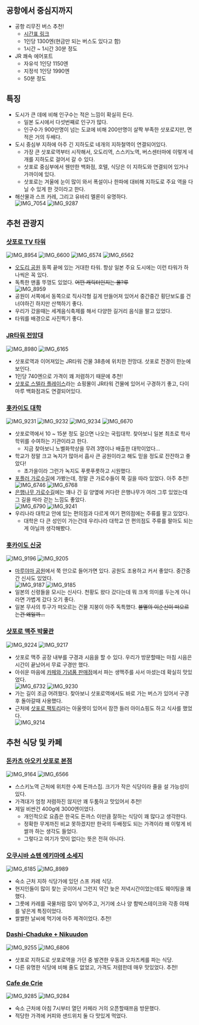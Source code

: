 ## 공항에서 중심지까지
- 공항 리무진 버스 추천!
  - [시간표 링크](https://www.hokto.co.jp/sapporo-chitose/)
  - 1인당 1300엔(현금만 되는 버스도 있다고 함)
  - 1시간 ~ 1시간 30분 정도
- JR 쾌속 에어포트
  - 자유석 1인당 1150엔
  - 지정석 1인당 1990엔
  - 50분 정도

## 특징
- 도시가 큰 데에 비해 인구수는 적은 느낌이 확실히 든다.
  - 일본 도시에서 다섯번째로 인구가 많다.
  - 인구수가 900만명이 넘는 도쿄에 비해 200만명이 살짝 부족한 삿포로지만, 면적은 거의 두배다.
- 도시 중심부 지하에 아주 긴 지하도로 네개의 지하철역이 연결되어있다.
  - 가장 큰 삿포로역부터 시작해서, 오도리역, 스스키노역, 버스센터마에 이렇게 네개를 지하도로 걸어서 갈 수 있다.
  - 삿포로 중심부에서 웬만한 백화점, 호텔, 식당은 이 지하도와 연결되어 있거나 가까이에 있다.
  - 삿포로는 겨울에 눈이 많이 와서 폭설이나 한파에 대비해 지하도로 주요 역을 다닐 수 있게 한 것이라고 한다.
- 해산물과 스프 카레, 그리고 유바리 멜론이 유명하다.  
  ![IMG_7054](https://github.com/user-attachments/assets/9ad0cf93-be6d-48a7-86b1-1185fb7a6a2b)
  ![IMG_9287](https://github.com/user-attachments/assets/ecf7e460-6c1f-46fe-b67a-1ebc1f2cb289)

## 추천 관광지

### [삿포로 TV 타워](https://maps.app.goo.gl/ZhMF3xDiHEM8GzwS8)
![IMG_8954](https://github.com/user-attachments/assets/330bd679-65b0-4fa0-890f-922bfbf0bb9b)
![IMG_6600](https://github.com/user-attachments/assets/68fa4588-3348-461e-ae4a-8cefd6074bd1)
![IMG_6574](https://github.com/user-attachments/assets/bde29131-bc90-48d6-a9b9-79a430cc9758)
![IMG_6562](https://github.com/user-attachments/assets/b0b78477-feb5-46ff-b96d-10c378b56b8a)
- [오도리 공원](https://maps.app.goo.gl/84y6uzXRS2wrpEoe7) 동쪽 끝에 있는 거대한 타워. 항상 일본 주요 도시에는 이런 타워가 하나씩은 꼭 있다.
- 독특한 맨홀 뚜껑도 있었다. ~~어떤 캐릭터인지는 몰?루~~  
  ![IMG_8959](https://github.com/user-attachments/assets/3832958a-f308-4459-9afb-7a9cc29d4e2c)
- 공원이 서쪽에서 동쪽으로 직사각형 길게 만들어져 있어서 중간중간 횡단보도를 건너야하긴 하지만 산책하기 좋다.
- 우리가 갔을때는 세계음식축제를 해서 다양한 길거리 음식을 팔고 있었다.
- 타워를 배경으로 사진찍기 좋다.

### [JR타워 전망대](https://maps.app.goo.gl/StBiiDPEGwazi4r66)
![IMG_8980](https://github.com/user-attachments/assets/b698a86f-59f6-4f03-9749-bb1a3f957c48)
![IMG_6165](https://github.com/user-attachments/assets/4ce82bbc-6fe9-4c44-bde2-b8f3c160aa25)
- 삿포로역과 이어져있는 JR타워 건물 38층에 위치한 전망대. 삿포로 전경이 한눈에 보인다.
- 1인당 740엔으로 가격이 꽤 저렴하기 때문에 추천!
- [삿포로 스텔라 플레이스](https://maps.app.goo.gl/17RsKMvRZxUvM7Wj9)라는 쇼핑몰이 JR타워 건물에 있어서 구경하기 좋고, 다이마루 백화점과도 연결되어있다.

### [홋카이도 대학](https://maps.app.goo.gl/kLZ8W4bwgXFuYEr99)
![IMG_9231](https://github.com/user-attachments/assets/236f7ca4-1a8e-406b-973d-ff0e69bb11d7)
![IMG_9232](https://github.com/user-attachments/assets/a1dca75c-93f3-48de-b580-921c37cc1473)
![IMG_9234](https://github.com/user-attachments/assets/56840a94-6726-41f6-99c3-81ddb65784ed)
![IMG_6670](https://github.com/user-attachments/assets/1ff32646-a869-4399-a5cb-a1b545559eac)
- 삿포로역에서 10 ~ 15분 정도 걸으면 나오는 국립대학. 찾아보니 일본 최초로 학사 학위를 수여하는 기관이라고 한다.
  - 지금 찾아보니 노벨화학상을 무려 3명이나 배출한 대학이었다...
- 학교가 정말 크고 녹지가 많아서 흡사 큰 공원이라고 해도 믿을 정도로 잔잔하고 좋았다!
  - 초가을이라 그런가 녹지도 푸릇푸릇하고 시원했다.
- [포플러 가로수길](https://maps.app.goo.gl/XGj8sGBgit3i9q369)에 가봤는데, 정말 큰 가로수들이 쭉 길을 따라 있었다. 아주 추천!  
  ![IMG_6746](https://github.com/user-attachments/assets/d1c5f57f-8f21-4b39-9007-f2d52af92ab5)
  ![IMG_6768](https://github.com/user-attachments/assets/c1f10b12-28a1-4385-abc4-adcd7ff6ecf0)
- [은행나무 가로수길](https://maps.app.goo.gl/i1Unw2fCUYzqPg23A)에는 꽤나 긴 길 양옆에 커다란 은행나무가 여러 그루 있었는데 그 길을 따라 걷는 느낌도 좋았다.  
  ![IMG_6790](https://github.com/user-attachments/assets/709fb0a8-abcc-4ae3-ade6-0288a677d939)
  ![IMG_9241](https://github.com/user-attachments/assets/7037382b-aaff-4832-a489-94dec92ed6a1)
- 우리나라 대학교 안에 있는 편의점과 다르게 여기 편의점에는 주류를 팔고 있었다.
  - 대학은 다 큰 성인이 가는건데 우리나라 대학교 안 편의점도 주류를 팔아도 되는게 아닐까 생각해봤다.

### [홋카이도 신궁](https://maps.app.goo.gl/e7dewojL9G3wUmts5)
![IMG_9196](https://github.com/user-attachments/assets/5f7a4f62-d281-4d73-a817-91c4fb476f1d)
![IMG_9205](https://github.com/user-attachments/assets/6b644c00-1379-4116-8d1a-9ad31b0ae62d)
- [마루야마 공원](https://maps.app.goo.gl/mLb53QaVrwxE3o7f7)에서 쭉 안으로 들어가면 있다. 공원도 조용하고 커서 좋았다. 중간중간 신사도 있었다.  
  ![IMG_9187](https://github.com/user-attachments/assets/e05b5d8e-d06d-4cb3-8ebf-897fe0d6cbde)
  ![IMG_9185](https://github.com/user-attachments/assets/b30f83a8-466f-4e0b-8761-b88362e16cc8)
- 일본의 신령들을 모시는 신사다. 천황도 왔다 갔다는데 뭐 크게 의미를 두는게 아니라면 가볍게 갔다 오기 좋다.
- 일본 무사의 투구가 떠오르는 건물 지붕이 아주 독특했다. ~~불멸의 이순신이 떠오르는건 왜일까...~~

### [삿포로 맥주 박물관](https://maps.app.goo.gl/RmaNuEBsUktuwdSL9)
![IMG_9224](https://github.com/user-attachments/assets/6e2118c0-116b-4f17-9e43-82737ab031a3)
![IMG_9217](https://github.com/user-attachments/assets/65b86b1d-0c32-44fb-af7a-0ea4b00e3f0d)
- 삿포로 맥주 공장 내부를 구경과 시음을 할 수 있다. 우리가 방문할때는 마침 시음은 시간이 끝났어서 무료 구경만 했다.
- 아쉬운 마음에 [카페와 기념품 판매점](https://maps.app.goo.gl/Zho4pbxhp37YxDfm7)에서 파는 생맥주를 사서 마셨는데 확실히 맛있었다.  
  ![IMG_6732](https://github.com/user-attachments/assets/30e20ab6-3a35-4311-8896-1dd575ca80d1)
  ![IMG_9230](https://github.com/user-attachments/assets/55b0fe4b-e174-4843-8e55-06b1e732c4aa)
- 가는 길이 조금 어려웠다. 찾아보니 삿포로역에서도 바로 가는 버스가 있어서 구경 후 돌아갈때 사용했다.
- 근처에 [삿포로 팩토리](https://maps.app.goo.gl/o8PA9QzKJnaVwH51A)라는 아울렛이 있어서 잠깐 들러 아이쇼핑도 하고 식사를 했었다.  
  ![IMG_9214](https://github.com/user-attachments/assets/e4fca533-4e5a-4d0a-91e6-d027d7294073)

## 추천 식당 및 카페

### [돈카츠 아오키 삿포로 본점](https://maps.app.goo.gl/k1sRmRZ5jXzsVfnq7)
![IMG_9164](https://github.com/user-attachments/assets/dc14a591-8c7a-45ee-8915-ebe44ccec644)
![IMG_6566](https://github.com/user-attachments/assets/9897bf22-445a-468e-a456-a027c67235eb)
- 스스키노역 근처에 위치한 수제 돈까스집. 크기가 작은 식당이라 줄을 설 가능성이 있다.
- 가격대가 엄청 저렴하진 않지만 꽤 두툼하고 맛있어서 추천!
- 제일 비싼건 400g에 3000엔이었다.
  - 개인적으로 요즘은 한국도 돈까스 이만큼 잘하는 식당이 꽤 많다고 생각한다.
  - 정확한 무게까진 비교 못하겠지만 한국의 두배정도 되는 가격이라 왜 이렇게 비쌀까 하는 생각도 들었다.
  - 그렇다고 여기가 맛이 없다는 뜻은 전혀 아니다.

### [오쿠시바 쇼텐 에키마에 소세지](https://maps.app.goo.gl/5nrs8AHgDUmzX5vw6)
![IMG_6185](https://github.com/user-attachments/assets/a3498069-5172-4853-aa83-49a42ec0bfb3)
![IMG_8989](https://github.com/user-attachments/assets/6bd00391-9087-4e1f-949e-9577f2cce8c8)
- 숙소 근처 지하 식당가에 있던 스프 카레 식당.
- 현지인들이 많이 찾는 곳이어서 그런지 약간 늦은 저녁시간이었는데도 웨이팅을 꽤 했다.
- 그릇에 카레를 국물처럼 많이 넣어주고, 거기에 소나 양 함박스테이크와 각종 야채를 넣은게 특징이었다.
- 쌀쌀한 날씨에 먹기에 아주 제격이었다. 추천!

### [Dashi-Chaduke + Nikuudon](https://maps.app.goo.gl/fkeW7u6Ha9sdaR3t9)
![IMG_9255](https://github.com/user-attachments/assets/e09a1808-d6ab-4e48-a4dd-3521b09688b3)
![IMG_6806](https://github.com/user-attachments/assets/d2126989-663e-4245-8f87-befc2544a8cb)
- 삿포로 지하도로 삿포로역을 가던 중 발견한 우동과 오차즈케를 파는 식당.
- 다른 유명한 식당에 비해 줄도 없었고, 가격도 저렴한데 매우 맛있었다. 추천!

### [Cafe de Crie](https://maps.app.goo.gl/efzunA2sFt4VowHy8)
![IMG_9285](https://github.com/user-attachments/assets/c3f52626-16a2-4c75-b260-45ec7a919bfd)
![IMG_9284](https://github.com/user-attachments/assets/73251879-9ea2-4ac6-a65e-d1998fe41ed9)
- 숙소 근처에 아침 7시부터 열던 카페라 거의 오픈할때쯔음 방문했다.
- 적당한 가격에 커피와 샌드위치 둘 다 맛있게 먹었다.
